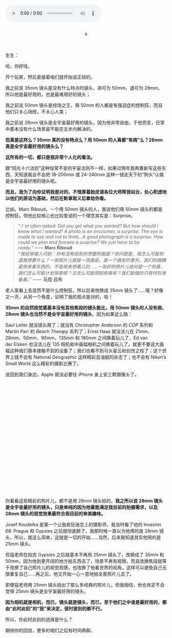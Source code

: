 <audio title="第十六封信 _ 28mm 是全宇宙最好用的镜头？" src="https://static001.geekbang.org/resource/audio/c8/dd/c85b836e899ab8fd7eyy16a47866a9dd.mp3" controls="controls"></audio> 
<p><img src="https://static001.geekbang.org/resource/image/07/12/07eea6ac9576675ed0088cdc21db9112.jpg?wh=3000x3000" alt=""></p><center>↓</center><p><a href="http://time.geekbang.org/column/article/477125"><img src="https://static001.geekbang.org/resource/image/1b/e3/1b151493d1ffa648f076b9c351c143e3.jpg?wh=750x360" alt=""></a><br>
<a href="http://time.geekbang.org/column/article/477933"><img src="https://static001.geekbang.org/resource/image/c5/a1/c53f312fc068691b9428896269500aa1.jpg?wh=750x360" alt=""></a><br>
<a href="http://time.geekbang.org/column/article/477970"><img src="https://static001.geekbang.org/resource/image/b5/fd/b58d9e4da6fe1b22037bedb6d86cc8fd.jpg?wh=750x360" alt=""></a></p><p><strong>　</strong><br>
生生：</p><p>哈，你好哇。</p><p>开个玩笑，然后紧接着咱们就开始说正经的。</p><p>我之前说 35mm 镜头是没有什么特点的镜头，进可为 50mm，退可为 28mm，所以他是最好用的，也是最难用好的镜头；</p><p>我之前说 50mm 镜头是控场之王，用 50mm 的人都是有强迫症的控制狂，而且他们只关心场控，不关心人类；</p><p>我之前说 28mm 镜头是全宇宙最好用的镜头，因为他非常自由，于他而言，日常中基本没有什么场景是不能在五步内解决的。</p><p><strong>但真是这样么？35mm 真的没有特点么？用 50mm 的人真都“有病”么？28mm 真是全宇宙最好用的镜头么？</strong></p><p><strong>这所有的一切，都只是我非常个人化的看法。</strong></p><p>跟“阳光十六法则”这种恒常不变的宇宙法则不一样，如果过两年我再重新写这些东西，天知道我会不会把 18-200mm 或 24-240mm 这种一镜走天下的“狗头”认做是全宇宙最好用的镜头呢。</p><p><strong>而且，我为了向你证明我是对的，不惜厚着脸皮请各位大师帮我站台，处心积虑地以他们的原话为基础，然后在断章取义后拿给你看。</strong></p><p>比如，Marc Riboud，一个用 50mm 镜头的人，我说他们用 50mm 镜头的都是控制狂，但他比较核心也比较爱说的一个理念其实是：Surprise。</p><blockquote>
<p><em>" I<code>'</code>m often asked: Did you get what you wanted? But how should I know what I wanted? A photo is an encounter, a surprise. The eye is made to see and not to think…A good photograph is a surprise. How could we plan and foresee a surprise? We just have to be ready."</em>&nbsp;——&nbsp;<strong>Marc&nbsp;Riboud</strong><br>
<em>“我经常被人问到：你有没有拍到你想要的画面？但问题是，我怎么可能知道我想要什么？一张照片儿就是一场邂逅，是一个偶发的意外。我们的眼睛是用来看东西的，不是用来想事儿的……一张好的照片儿绝对是一个惊喜，我们怎么可能计划惊喜呢？又怎么可能预知惊喜呢？我们能做的只有时刻准备着。”</em>&nbsp;——&nbsp;<strong>马克·吕布</strong></p>
</blockquote><!-- [[[read_end]]] --><p>老人家看上去显然不是什么控制狂，所以后来他换成 35mm 镜头了……哦？好像又一次，从另一个角度，证明了我的观点是对的，哈！</p><p><strong>35mm 的自然视觉感基本没有其他焦段的镜头能比，用 50mm 镜头的人没有病，28mm 镜头也当然不是全宇宙最好用的镜头</strong>，因为如果这么搞：</p><p>Saul Leiter 就没镜头用了；就没有 Christopher Anderson 的&nbsp;<em>COP</em>&nbsp;系列和 Martin Parr 的&nbsp;<em>Beach Therapy</em>&nbsp;系列了；Ernst Haas 就没法儿在 21mm、28mm、50mm、90mm、135mm 和 180mm 之间换着玩儿了，Ed van der&nbsp;Elsken&nbsp;也没法儿在 135 相机和中画幅相机之间换着玩儿了，就更不要说大画幅这种我们基本接触不到的设备了；我们也看不到马头星云和创世之柱了；这个世界上就不会有 National Geographic 这样精彩且油腻的杂志了；也不会有 Nikon’s Small World 这么精彩的摄影比赛了。</p><p>说回到我们身边，Apple 就没必要往 iPhone 身上安三颗摄像头了。<br>
<strong>　</strong></p><p><img src="https://static001.geekbang.org/resource/image/7f/bc/7fffe236f91389482297dc2f0f90edbc.jpeg?wh=1280x1990" alt="" title="Saul Leiter"></p><p><strong>　</strong><br>
<img src="https://static001.geekbang.org/resource/image/2e/c5/2eb237126c0d252494ba93b4eacb3ac5.jpg?wh=1280x1707" alt="" title="Christopher Anderson"></p><p><strong>　</strong><br>
<img src="https://static001.geekbang.org/resource/image/dc/d0/dc0f6413ef3a239f2f2108c58f96a4d0.jpeg?wh=3000x2000" alt="" title="Martin Parr"></p><p><strong>　</strong><br>
<img src="https://static001.geekbang.org/resource/image/33/77/33d91868136faf511725070033f1e177.jpeg?wh=1506x1004" alt="" title="Ernst Haas"></p><p><strong>　</strong><br>
<img src="https://static001.geekbang.org/resource/image/89/2e/899d215427b078a7eb48fff4edd6132e.jpeg?wh=1024x703" alt="" title="Ed van der Elsken"></p><p><strong>　</strong><br>
<img src="https://static001.geekbang.org/resource/image/51/08/51b6cdb39342a320872aa6d0078dbd08.jpeg?wh=3543x1299" alt="" title="Andreas Gursky"></p><p><strong>　</strong><br>
<img src="https://static001.geekbang.org/resource/image/8a/81/8a8760673c1a8d5886b65e2915903e81.jpg?wh=1700x1280" alt="" title="Horsehead Nebula（马头星云）"></p><p><strong>　</strong><br>
<img src="https://static001.geekbang.org/resource/image/bf/c1/bf1f1cc6ae0f518c6f0548ac497efac1.jpg?wh=1366x1425" alt="" title="Pillars of Creation（创世之柱）[br][br]倾情注：[br]最高的那根儿柱子，有&nbsp;4&nbsp;光年高，三十万公里每秒的光要疯跑四年，才能从柱子底部爬上柱子顶部，而一道光横穿整个太阳系大概只需要 8 个小时……哎，我快哭了。"></p><p><strong>　</strong><br>
<img src="https://static001.geekbang.org/resource/image/0d/3b/0d561b95ee92788f9b14869ebfbf513b.jpeg?wh=1125x1432" alt="" title="National Geographic[br]Steve McCurry"></p><p><strong>　</strong><br>
<img src="https://static001.geekbang.org/resource/image/52/7c/525059351f007c1becac6fe508921d7c.jpeg?wh=3072x3072" alt="" title="Vasileios Kokkoris, Franck Stefani, and Nicolas Corradi"></p><p><strong>　</strong><br>
你看看这些精彩的照片儿，都不是用 28mm 镜头拍的，<strong>我之所以说 28mm 镜头是全宇宙最好用的镜头，只是单纯的因为他最能满足我目前的拍摄需求，以及 28mm 镜头的视觉效果最符合我目前的审美趣味。</strong></p><p>Josef Koudelka&nbsp;是第一个让我疯狂迷恋上的摄影师，我当时看了他的 Invasion 68: Prague 和 Gypsies 之后就彻底醉了，我那时候一直以为他用的是 28mm 镜头，所以，就这么简单，这就是一切的开始……当然，后来我知道其实他用的是 25mm 镜头。</p><p>但寇老师在拍完 Gypsies 之后就基本不再用 25mm 镜头了，改换成了 35mm 和 50mm，因为他到更开阔的地方拍东西去了，场景不再有局限，而且改换焦段就等于改换了自己照片儿的视觉观感，也改换了他看世界的视角，这样可以避免自己无限重复自己……再之后，他又开始一心一意地拍全景照片儿去了。</p><p>即便寇老师用 25mm 镜头拍出了那么多经典的照片儿，但我相信，他也肯定不会觉得 25mm 镜头是全宇宙最好用的镜头。</p><p><strong>因为相机就是相机，而已，镜头就是镜头，而已，至于他们之中谁是最好用的，都由“此时此刻”的“我”来决定，彼时彼刻的都不行。</strong></p><p>所以，你此时此刻的选择是什么？</p><p>期待你的回信，更多的咱们之后有时间再聊。</p>